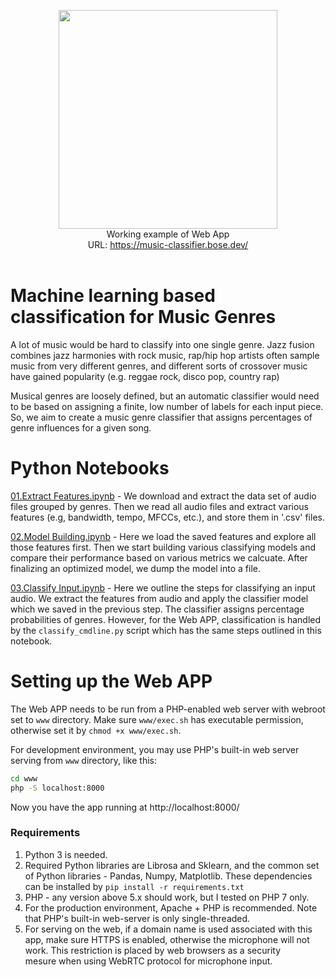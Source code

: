 <p align="center">
<img src="https://i.imgur.com/xUvePn0.gif" width=350px><br/>
Working example of Web App<br/>
URL: <a href="https://music-classifier.bose.dev/">https://music-classifier.bose.dev/</a><br/>
  <br>
<p>

# Machine learning based classification for Music Genres

A lot of music would be hard to classify into one single genre. Jazz fusion combines jazz harmonies with rock music, rap/hip hop artists often sample music from very different genres, and different sorts of crossover music have gained popularity (e.g. reggae rock, disco pop, country rap)

Musical genres are loosely defined, but an automatic classifier would need to be based on assigning a finite, low number of labels for each input piece. So, we aim to create a music genre classifier that assigns percentages of genre influences for a given song.


# Python Notebooks

[01.Extract Features.ipynb](https://colab.research.google.com/github/SubhashBose/ML-AudioClassification/blob/main/01.Extract%20Features.ipynb) - We download and extract the data set of audio files grouped by genres. Then we read all audio files and extract various features (e.g, bandwidth, tempo, MFCCs, etc.), and store them in '.csv' files.

[02.Model Building.ipynb](https://colab.research.google.com/github/SubhashBose/ML-AudioClassification/blob/main/02.Model%20Building.ipynb) - Here we load the saved features and explore all those features first. Then we start building various classifying models and compare their performance based on various metrics we calcuate. After finalizing an optimized model, we dump the model into a file.

[03.Classify Input.ipynb](https://colab.research.google.com/github/SubhashBose/ML-AudioClassification/blob/main/03.Classify%20Input.ipynb) - Here we outline the steps for classifying an input audio. We extract the features from audio and apply the classifier model which we saved in the previous step. The classifier assigns percentage probabilities of genres. However, for the Web APP, classification is handled by the `classify_cmdline.py` script which has the same steps outlined in this notebook.

# Setting up the Web APP
The Web APP needs to be run from a PHP-enabled web server with webroot set to `www` directory. Make sure `www/exec.sh` has executable permission, otherwise set it by `chmod +x www/exec.sh`.

For development environment, you may use PHP's built-in web server serving from `www` directory, like this:

```sh
cd www
php -S localhost:8000
```

Now you have the app running at http://localhost:8000/

### Requirements
1. Python 3 is needed. 
1. Required Python libraries are Librosa and Sklearn, and the common set of Python libraries - Pandas, Numpy, Matplotlib. These dependencies can be installed by `pip install -r requirements.txt`
1. PHP - any version above 5.x should work, but I tested on PHP 7 only. 
1. For the production environment, Apache + PHP is recommended. Note that PHP's built-in web-server is only single-threaded.
1. For serving on the web, if a domain name is used associated with this app, make sure HTTPS is enabled, otherwise the microphone will not work. This restriction is placed by web browsers as a security mesure when using WebRTC protocol for microphone input.